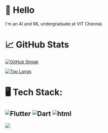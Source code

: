 # 👋 Hello
I'm an AI and ML undergraduate at VIT Chennai.

# 📈 GitHub Stats

[![GitHub Streak](https://github-readme-streak-stats.herokuapp.com?user=misbah-anwar&theme=holi-theme)](https://git.io/streak-stats)

[![Top Langs](https://github-readme-stats.vercel.app/api/top-langs/?username=misbah-anwar&layout=compact&theme=holi)](https://github.com/misbah-anwar)

# 🖥️ Tech Stack:

![Flutter](https://img.shields.io/badge/Flutter-%23150458.svg?style=flat&logo=Flutter&logoColor=white) ![Dart](https://img.shields.io/badge/Dart-%23150458.svg?style=flat&logo=Dart&logoColor=white) ![html](https://img.shields.io/badge/html-%23150458.svg?style=flat&logo=html&logoColor=white)
---
[![](https://visitcount.itsvg.in/api?id=misbah-anwar&label=Profile%20Views%3A&color=6&icon=5&pretty=false)](https://visitcount.itsvg.in)
